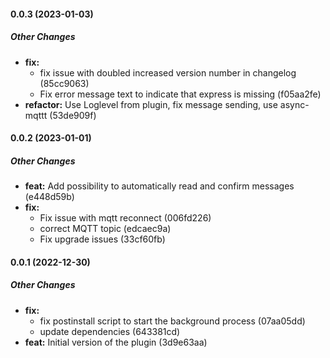 #### 0.0.3 (2023-01-03)

##### Other Changes

* **fix:**
  *  fix issue with doubled increased version number in changelog (85cc9063)
  *  Fix error message text to indicate that express is missing (f05aa2fe)
* **refactor:**   Use Loglevel from plugin, fix message sending, use async-mqttt (53de909f)

#### 0.0.2 (2023-01-01)

##### Other Changes

* **feat:**  Add possibility to automatically read and confirm messages (e448d59b)
* **fix:**
  *  Fix issue with mqtt reconnect (006fd226)
  *  correct MQTT topic (edcaec9a)
  *  Fix upgrade issues (33cf60fb)

#### 0.0.1 (2022-12-30)

##### Other Changes

* **fix:**
  *  fix postinstall script to start the background process (07aa05dd)
  *  update dependencies (643381cd)
* **feat:**  Initial version of the plugin (3d9e63aa)